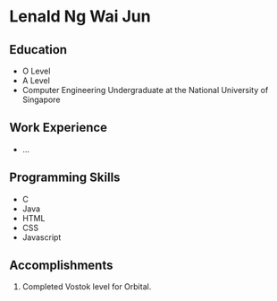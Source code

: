 # Lenald Ng Wai Jun

## Education

* O Level
* A Level
* Computer Engineering Undergraduate at the National University of Singapore



## Work Experience

* ...

## Programming Skills

* C
* Java
* HTML
* CSS
* Javascript

## Accomplishments

1. Completed Vostok level for Orbital.